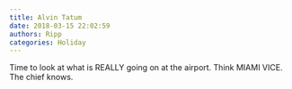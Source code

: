 ```yaml
---
title: Alvin Tatum
date: 2018-03-15 22:02:59
authors: Ripp
categories: Holiday
---
```


 Time to look at what is REALLY going on at the airport.
Think MIAMI VICE. The chief knows.
